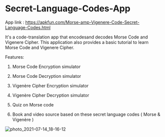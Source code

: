 # Secret-Language-Codes-App

App link : https://apkfun.com/Morse-amp-Vigenere-Code-Secret-Language-Codes.html

It's a code-translation app that encodesand decodes Morse Code and Vigenere Cipher. This application also provides a basic tutorial to learn Morse Code and Vigenere Cipher. 

Features:

1. Morse Code Encryption simulator

2. Morse Code Decryption simulator

3. Vigenère Cipher Encryption simulator

4. Vigenère Cipher Decryption simulator

5. Quiz on Morse code

6. Book and video source based on these secret language codes ( Morse & Vigenère )

![photo_2021-07-14_18-16-12](https://user-images.githubusercontent.com/77197538/125624347-f8c9b9d4-12ff-4b46-a989-86462ad0160d.jpg)

